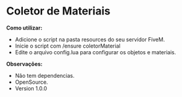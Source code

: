 # Coletor de Materiais

**Como utilizar:**

- Adicione o script na pasta resources do seu servidor FiveM.
- Inicie o script com /ensure coletorMaterial
- Edite o arquivo config.lua para configurar os objetos e materiais.

**Observações:**

- Não tem dependencias.
- OpenSource.
- Version 1.0.0
